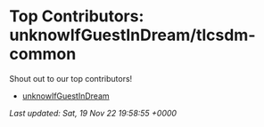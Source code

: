 # Top Contributors: unknowIfGuestInDream/tlcsdm-common
Shout out to our top contributors!

- [unknowIfGuestInDream](https://github.com/unknowIfGuestInDream)


_Last updated: Sat, 19 Nov 22 19:58:55 +0000_